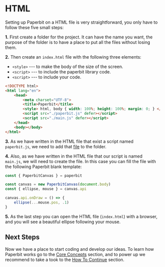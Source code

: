 # HTML

Setting up Paperbit on a HTML file is very straightforward,
you only have to follow these five small steps:

**1.** First create a folder for the project. 
It can have the name you want,
the purpose of the folder is to have a place to put all the files
without losing them.

**2.** Then create an `index.html` file with the following three elements:
- `<style>` --- to make the body of the size of the screen.
- `<script>` --- to include the paperbit library code.
- `<script>` --- to include your code.

```html
<!DOCTYPE html>
<html lang="en">
	<head>
		<meta charset="UTF-8">
		<title>Paperbit</title>
		<style> html, body { width: 100%; height: 100%; margin: 0; } </style>
		<script src="./paperbit.js" defer></script>
		<script src="./main.js" defer></script>
	</head>
	<body></body>
</html>
```

**3.** As we have written in the HTML file that exist a script named `paperbit.js`,
we need to add that
<a href="#" onclick="
	if (!this.download) {
		event.preventDefault();
		fetch('https:\/\/raw.githubusercontent.com/otcova/paperbit/main/bundle/paperbit.js')
		.then(response => response.blob())
		.then(blob => {
			this.href = window.URL.createObjectURL(blob);
			this.download = 'paperbit.js';
			this.click();
		});
	}
">file</a>
to the folder.	 

**4.** Also, as we have written in the HTML file that our script is named `main.js`,
we will need to create the file.
In this case you can fill the file with the following Paperbit blank template:

```javascript
const { PaperbitCanvas } = paperbit

const canvas = new PaperbitCanvas(document.body)
const { ellipse, mouse } = canvas.api

canvas.api.onDraw = () => {
    ellipse(...mouse.pos, .1)
}
```

**5.** As the last step you can open the HTML file (`index.html`) with a browser,
and you will see a beautiful ellipse following your mouse.

## Next Steps

Now we have a place to start coding and develop our ideas.
To learn how Paperbit works go to the [Core Concepts](./../core_concepts.md)
section, and to power up we recommend to take a took to the [How To Continue]() section.